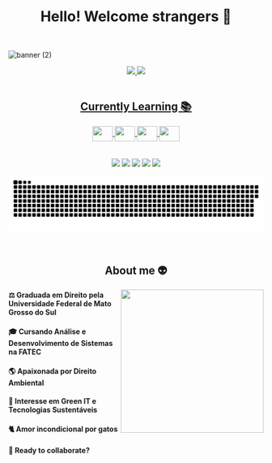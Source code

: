 <h1 align="center"> Hello! Welcome strangers 🖖</h1> 
<br>


![banner (2)](https://user-images.githubusercontent.com/93989671/142350652-9de9605c-c3be-4da7-8839-87ba75e12085.png) 
<!-- Fonte imagem banner: https://c4.wallpaperflare.com/wallpaper/822/341/74/touch-the-universe-hd-wallpaper-wallpaper-preview.jpg -->


<div align="center">
  <a href="https://github.com/heylaura">
  <img height="150em" src="https://github-readme-stats.vercel.app/api?username=heylaura&show_icons=true&theme=radical&include_all_commits=true&count_private=true"/> 
  <img height="150em" src="https://github-readme-stats.vercel.app/api/top-langs/?username=heylaura&show_icons=true&layout=compact&langs_count=7&theme=radical"/>
    
</div>
  
  
  <div align="center" style="display: inline_block"><br>
    <h2 align="center"> Currently Learning 📚</h2>
  <img align ="center" height="30" width="40" img src="https://cdn.jsdelivr.net/gh/devicons/devicon/icons/html5/html5-original.svg" />
  <img align ="center" height="30" width="40" img src="https://cdn.jsdelivr.net/gh/devicons/devicon/icons/css3/css3-original.svg" />
  <img align ="center" height="30" width="40" src="https://cdn.jsdelivr.net/gh/devicons/devicon/icons/c/c-original.svg"/>
  <img align ="center" height="30" width="40" img src="https://cdn.jsdelivr.net/gh/devicons/devicon/icons/python/python-original.svg" />
</div>
  
  <br>
 
  
  <div align="center" style="display: inline_block"><br>
  <a href= "mailto:silva_lauracaroline@hotmail.com"><img src="https://img.shields.io/badge/Microsoft_Outlook-0078D4?style=for-the-badge&logo=microsoft-outlook&logoColor=white" target="_blank"></a>
  <a href= "mailto:silva.lauracarolineadv@gmail.com"><img src="https://img.shields.io/badge/Gmail-D14836?style=for-the-badge&logo=gmail&logoColor=white" target="_blank"></a>
  <a href="https://www.linkedin.com/in/laura-caroline-silva-b240811a4/" target="_blank"><img src="https://img.shields.io/badge/-LinkedIn-%230077B5?style=for-the-badge&logo=linkedin&logoColor=white" target="_blank"></a>
 <a href="https://www.instagram.com/laura_caroline.s/" target="_blank"><img src="https://img.shields.io/badge/Instagram-E4405F?style=for-the-badge&logo=instagram&logoColor=white" target="_blank"></a>
    <a href="https://discord.com/channels/@me" target="_blank"><img src="https://img.shields.io/badge/Discord-7289DA?style=for-the-badge&logo=discord&logoColor=white" target="_blank"></a>
    
  
  ![Snake animation](https://github.com/heylaura/heylaura/blob/output/github-contribution-grid-snake.svg)
 
</div>
  
  
 <div align="left" style="display: inline_block"><br>
   <h2 align="center"> About me 👽</h2>
   <body>
     <img align="right" height="282em" width="282" src="https://images.squarespace-cdn.com/content/v1/5cb1c060f8135a75cf1cedb6/1581842978087-C613KZXN2RIKR6RH3H4J/ezgif.com-gif-       maker+%2822%29.gif">
     <h4> ⚖ Graduada em Direito pela Universidade Federal de Mato Grosso do Sul </h4>
     <h4> 🎓 Cursando Análise e Desenvolvimento de Sistemas na FATEC </h4>
     <h4> 🌎 Apaixonada por Direito Ambiental </h4>
     <h4> 🌱 Interesse em Green IT e Tecnologias Sustentáveis </h4>
     <h4> 🐈 Amor incondicional por gatos </h4>
     <h4> 🚀 Ready to collaborate? </h4>
   </body>
 </div>
